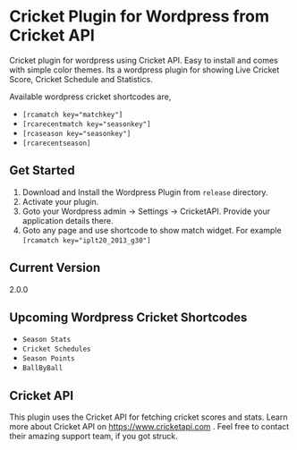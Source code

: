# Cricket Plugin for Wordpress from Cricket API
Cricket plugin for wordpress using Cricket API.  Easy to install and comes with simple color themes. Its a wordpress plugin for showing Live Cricket Score, Cricket Schedule and Statistics.

Available wordpress cricket shortcodes are,
* `[rcamatch key="matchkey"]`
* `[rcarecentmatch key="seasonkey"]`
* `[rcaseason key="seasonkey"]`
* `[rcarecentseason]`

## Get Started
1. Download and Install the Wordpress Plugin from `release` directory.
2. Activate your plugin.
3. Goto your Wordpress admin -> Settings -> CricketAPI. Provide your application details there.
4. Goto any page and use shortcode to show match widget. For example `[rcamatch key="iplt20_2013_g30"]`

## Current Version
2.0.0

## Upcoming Wordpress Cricket Shortcodes
* `Season Stats`
* `Cricket Schedules`
* `Season Points`
* `BallByBall`

## Cricket API
This plugin uses the Cricket API for fetching cricket scores and stats. Learn more about Cricket API on https://www.cricketapi.com . Feel free to contact their amazing support team, if you got struck.